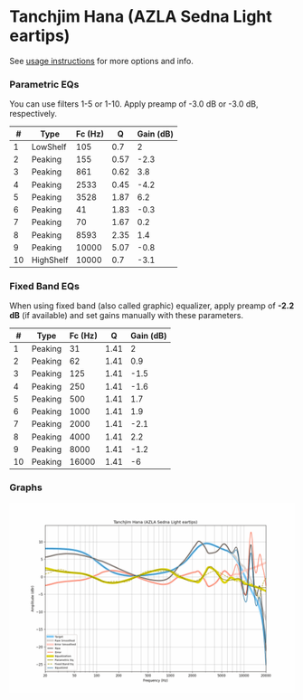 # Tanchjim Hana (AZLA Sedna Light eartips)
See [usage instructions](https://github.com/jaakkopasanen/AutoEq#usage) for more options and info.

### Parametric EQs
You can use filters 1-5 or 1-10. Apply preamp of -3.0 dB or -3.0 dB, respectively.

|   # | Type      |   Fc (Hz) |    Q |   Gain (dB) |
|-----|-----------|-----------|------|-------------|
|   1 | LowShelf  |       105 | 0.7  |         2   |
|   2 | Peaking   |       155 | 0.57 |        -2.3 |
|   3 | Peaking   |       861 | 0.62 |         3.8 |
|   4 | Peaking   |      2533 | 0.45 |        -4.2 |
|   5 | Peaking   |      3528 | 1.87 |         6.2 |
|   6 | Peaking   |        41 | 1.83 |        -0.3 |
|   7 | Peaking   |        70 | 1.67 |         0.2 |
|   8 | Peaking   |      8593 | 2.35 |         1.4 |
|   9 | Peaking   |     10000 | 5.07 |        -0.8 |
|  10 | HighShelf |     10000 | 0.7  |        -3.1 |

### Fixed Band EQs
When using fixed band (also called graphic) equalizer, apply preamp of **-2.2 dB** (if available) and set gains manually with these parameters.

|   # | Type    |   Fc (Hz) |    Q |   Gain (dB) |
|-----|---------|-----------|------|-------------|
|   1 | Peaking |        31 | 1.41 |         2   |
|   2 | Peaking |        62 | 1.41 |         0.9 |
|   3 | Peaking |       125 | 1.41 |        -1.5 |
|   4 | Peaking |       250 | 1.41 |        -1.6 |
|   5 | Peaking |       500 | 1.41 |         1.7 |
|   6 | Peaking |      1000 | 1.41 |         1.9 |
|   7 | Peaking |      2000 | 1.41 |        -2.1 |
|   8 | Peaking |      4000 | 1.41 |         2.2 |
|   9 | Peaking |      8000 | 1.41 |        -1.2 |
|  10 | Peaking |     16000 | 1.41 |        -6   |

### Graphs
![](./Tanchjim%20Hana%20(AZLA%20Sedna%20Light%20eartips).png)
